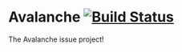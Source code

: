 Avalanche [![Build Status](https://drone.io/github.com/SliceOLife/Avalanche/status.png)](https://drone.io/github.com/SliceOLife/Avalanche/latest)
=========

The Avalanche issue project!
